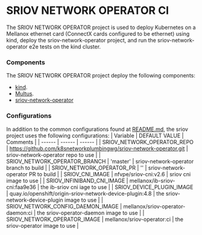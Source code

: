 # SRIOV NETWORK OPERATOR CI
The SRIOV NETWORK OPERATOR project is used to deploy Kubernetes on a Mellanox ethernet card (ConnectX cards configured to be ethernet) using kind, deploy the sriov-network-operator project, and run the sriov-network-operator e2e tests on the kind cluster.

### Components
The SRIOV NETWORK OPERATOR project deploy the following components:

* [kind](https://github.com/kubernetes-sigs/kind).
* [Multus](https://github.com/intel/multus-cni).
* [sriov-network-operator](https://github.com/k8snetworkplumbingwg/sriov-network-operator)

### Configurations
In addition to the common configurations found at [README.md](./README.md), the sriov project uses the following configurations:
|  Variable |  DEFAULT VALUE |  Comments |
|  ------ |  ------ |  ------ |
|  SRIOV_NETWORK_OPERATOR_REPO | https://github.com/k8snetworkplumbingwg/sriov-network-operator.git | sriov-network-operator repo to use |
|  SRIOV_NETWORK_OPERATOR_BRANCH | 'master' | sriov-network-operator branch to build |
|  SRIOV_NETWORK_OPERATOR_PR | '' | sriov-network-operator PR to build |
|  SRIOV_CNI_IMAGE | nfvpe/sriov-cni:v2.6 | sriov cni image to use |
|  SRIOV_INFINIBAND_CNI_IMAGE | mellanox/ib-sriov-cni:faa9e36 | the ib-sriov cni iage to use |
|  SRIOV_DEVICE_PLUGIN_IMAGE | quay.io/openshift/origin-sriov-network-device-plugin:4.8 | the sriov-network-device-plugin image to use |
|  SRIOV_NETWORK_CONFIG_DAEMON_IMAGE | mellanox/sriov-operator-daemon:ci | the sriov-operator-daemon image to use |
|  SRIOV_NETWORK_OPERATOR_IMAGE | mellanox/sriov-operator:ci | the sriov-operator image to use |

